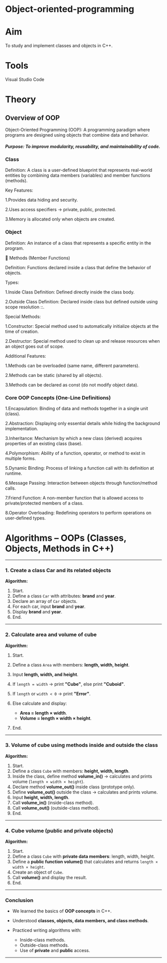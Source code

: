 # Object-oriented-programming
# Aim
To study and implement classes and objects in C++.

# Tools
Visual Studio Code

# Theory
## Overview of OOP

Object-Oriented Programming (OOP): A programming paradigm where programs are designed using objects that combine data and behavior.

##### Purpose: To improve modularity, reusability, and maintainability of code.

### Class

Definition: A class is a user-defined blueprint that represents real-world entities by combining data members (variables) and member functions (methods).

Key Features:

1.Provides data hiding and security.

2.Uses access specifiers → private, public, protected.

3.Memory is allocated only when objects are created.

### Object

Definition: An instance of a class that represents a specific entity in the program.

🔹 Methods (Member Functions)

Definition: Functions declared inside a class that define the behavior of objects.

Types:

1.Inside Class Definition: Defined directly inside the class body.

2.Outside Class Definition: Declared inside class but defined outside using scope resolution ::.

Special Methods:

1.Constructor: Special method used to automatically initialize objects at the time of creation.

2.Destructor: Special method used to clean up and release resources when an object goes out of scope.

Additional Features:

1.Methods can be overloaded (same name, different parameters).

2.Methods can be static (shared by all objects).

3.Methods can be declared as const (do not modify object data).

### Core OOP Concepts (One-Line Definitions)

1.Encapsulation: Binding of data and methods together in a single unit (class).

2.Abstraction: Displaying only essential details while hiding the background implementation.

3.Inheritance: Mechanism by which a new class (derived) acquires properties of an existing class (base).

4.Polymorphism: Ability of a function, operator, or method to exist in multiple forms.

5.Dynamic Binding: Process of linking a function call with its definition at runtime.

6.Message Passing: Interaction between objects through function/method calls.

7.Friend Function: A non-member function that is allowed access to private/protected members of a class.

8.Operator Overloading: Redefining operators to perform operations on user-defined types.


#  Algorithms – OOPs (Classes, Objects, Methods in C++)

---

### **1. Create a class Car and its related objects**

**Algorithm:**

1. Start.
2. Define a class `Car` with attributes: **brand** and **year**.
3. Declare an array of `Car` objects.
4. For each car, input **brand** and **year**.
5. Display **brand** and **year**.
6. End.

---

### **2. Calculate area and volume of cube**

**Algorithm:**

1. Start.
2. Define a class `Area` with members: **length, width, height**.
3. Input **length, width, and height**.
4. If `length = width` → print **"Cube"**, else print **"Cuboid"**.
5. If `length` or `width < 0` → print **"Error"**.
6. Else calculate and display:

   * **Area = length × width**.
   * **Volume = length × width × height**.
7. End.

---

### **3. Volume of cube using methods inside and outside the class**

**Algorithm:**

1. Start.
2. Define a class `Cube` with members: **height, width, length**.
3. Inside the class, define method **volume\_in()** → calculates and prints volume (`length × width × height`).
4. Declare method **volume\_out()** inside class (prototype only).
5. Define **volume\_out()** outside the class → calculates and prints volume.
6. Input **height, width, length**.
7. Call **volume\_in()** (inside-class method).
8. Call **volume\_out()** (outside-class method).
9. End.

---

### **4. Cube volume (public and private objects)**

**Algorithm:**

1. Start.
2. Define a class `Cube` with **private data members**: length, width, height.
3. Define a **public function volume()** that calculates and returns `length × width × height`.
4. Create an object of `Cube`.
5. Call **volume()** and display the result.
6. End.

---

###  Conclusion

* We learned the basics of **OOP concepts** in C++.
* Understood **classes, objects, data members, and class methods**.
* Practiced writing algorithms with:

  * Inside-class methods.
  * Outside-class methods.
  * Use of **private** and **public** access.

---


